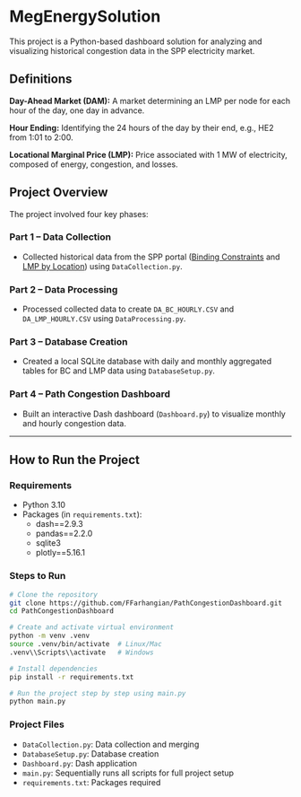 # MegEnergySolution

This project is a Python-based dashboard solution for analyzing and visualizing historical congestion data in the SPP electricity market.

## Definitions
**Day-Ahead Market (DAM):** A market determining an LMP per node for each hour of the day, one day in advance.

**Hour Ending:** Identifying the 24 hours of the day by their end, e.g., HE2 from 1:01 to 2:00.

**Locational Marginal Price (LMP):** Price associated with 1 MW of electricity, composed of energy, congestion, and losses.

## Project Overview
The project involved four key phases:

### **Part 1 – Data Collection**
- Collected historical data from the SPP portal ([Binding Constraints](https://portal.spp.org/pages/da-binding-constraints) and [LMP by Location](https://portal.spp.org/pages/da-lmp-by-location)) using `DataCollection.py`.

### **Part 2 – Data Processing**
- Processed collected data to create `DA_BC_HOURLY.CSV` and `DA_LMP_HOURLY.CSV` using `DataProcessing.py`.

### **Part 3 – Database Creation**
- Created a local SQLite database with daily and monthly aggregated tables for BC and LMP data using `DatabaseSetup.py`.
  
### **Part 4 – Path Congestion Dashboard**
- Built an interactive Dash dashboard (`Dashboard.py`) to visualize monthly and hourly congestion data.

---

## How to Run the Project

### **Requirements**
- Python 3.10
- Packages (in `requirements.txt`):
  - dash==2.9.3
  - pandas==2.2.0
  - sqlite3
  - plotly==5.16.1

### **Steps to Run**
```bash
# Clone the repository
git clone https://github.com/FFarhangian/PathCongestionDashboard.git
cd PathCongestionDashboard

# Create and activate virtual environment
python -m venv .venv
source .venv/bin/activate  # Linux/Mac
.venv\\Scripts\\activate   # Windows

# Install dependencies
pip install -r requirements.txt

# Run the project step by step using main.py
python main.py
```

### **Project Files**
- `DataCollection.py`: Data collection and merging
- `DatabaseSetup.py`: Database creation
- `Dashboard.py`: Dash application
- `main.py`: Sequentially runs all scripts for full project setup
- `requirements.txt`: Packages required
